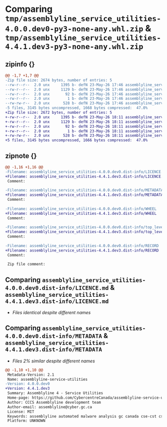 # Comparing `tmp/assemblyline_service_utilities-4.0.0.dev0-py3-none-any.whl.zip` & `tmp/assemblyline_service_utilities-4.4.1.dev3-py3-none-any.whl.zip`

## zipinfo {}

```diff
@@ -1,7 +1,7 @@
-Zip file size: 2674 bytes, number of entries: 5
--rw-r--r--  2.0 unx     1395 b- defN 23-May-26 17:46 assemblyline_service_utilities-4.0.0.dev0.dist-info/LICENCE.md
--rw-r--r--  2.0 unx     1129 b- defN 23-May-26 17:46 assemblyline_service_utilities-4.0.0.dev0.dist-info/METADATA
--rw-r--r--  2.0 unx       92 b- defN 23-May-26 17:46 assemblyline_service_utilities-4.0.0.dev0.dist-info/WHEEL
--rw-r--r--  2.0 unx        1 b- defN 23-May-26 17:46 assemblyline_service_utilities-4.0.0.dev0.dist-info/top_level.txt
--rw-rw-r--  2.0 unx      528 b- defN 23-May-26 17:46 assemblyline_service_utilities-4.0.0.dev0.dist-info/RECORD
-5 files, 3145 bytes uncompressed, 1668 bytes compressed:  47.0%
+Zip file size: 2672 bytes, number of entries: 5
+-rw-r--r--  2.0 unx     1395 b- defN 23-May-26 18:11 assemblyline_service_utilities-4.4.1.dev3.dist-info/LICENCE.md
+-rw-r--r--  2.0 unx     1129 b- defN 23-May-26 18:11 assemblyline_service_utilities-4.4.1.dev3.dist-info/METADATA
+-rw-r--r--  2.0 unx       92 b- defN 23-May-26 18:11 assemblyline_service_utilities-4.4.1.dev3.dist-info/WHEEL
+-rw-r--r--  2.0 unx        1 b- defN 23-May-26 18:11 assemblyline_service_utilities-4.4.1.dev3.dist-info/top_level.txt
+-rw-rw-r--  2.0 unx      528 b- defN 23-May-26 18:11 assemblyline_service_utilities-4.4.1.dev3.dist-info/RECORD
+5 files, 3145 bytes uncompressed, 1666 bytes compressed:  47.0%
```

## zipnote {}

```diff
@@ -1,16 +1,16 @@
-Filename: assemblyline_service_utilities-4.0.0.dev0.dist-info/LICENCE.md
+Filename: assemblyline_service_utilities-4.4.1.dev3.dist-info/LICENCE.md
 Comment: 
 
-Filename: assemblyline_service_utilities-4.0.0.dev0.dist-info/METADATA
+Filename: assemblyline_service_utilities-4.4.1.dev3.dist-info/METADATA
 Comment: 
 
-Filename: assemblyline_service_utilities-4.0.0.dev0.dist-info/WHEEL
+Filename: assemblyline_service_utilities-4.4.1.dev3.dist-info/WHEEL
 Comment: 
 
-Filename: assemblyline_service_utilities-4.0.0.dev0.dist-info/top_level.txt
+Filename: assemblyline_service_utilities-4.4.1.dev3.dist-info/top_level.txt
 Comment: 
 
-Filename: assemblyline_service_utilities-4.0.0.dev0.dist-info/RECORD
+Filename: assemblyline_service_utilities-4.4.1.dev3.dist-info/RECORD
 Comment: 
 
 Zip file comment:
```

## Comparing `assemblyline_service_utilities-4.0.0.dev0.dist-info/LICENCE.md` & `assemblyline_service_utilities-4.4.1.dev3.dist-info/LICENCE.md`

 * *Files identical despite different names*

## Comparing `assemblyline_service_utilities-4.0.0.dev0.dist-info/METADATA` & `assemblyline_service_utilities-4.4.1.dev3.dist-info/METADATA`

 * *Files 2% similar despite different names*

```diff
@@ -1,10 +1,10 @@
 Metadata-Version: 2.1
 Name: assemblyline-service-utilities
-Version: 4.0.0.dev0
+Version: 4.4.1.dev3
 Summary: Assemblyline 4 - Service Utilities
 Home-page: https://github.com/CybercentreCanada/assemblyline-service-utilities/
 Author: CCCS Assemblyline development team
 Author-email: assemblyline@cyber.gc.ca
 License: MIT
 Keywords: assemblyline automated malware analysis gc canada cse-cst cse cst cyber cccs
 Platform: UNKNOWN
```

